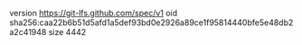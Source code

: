 version https://git-lfs.github.com/spec/v1
oid sha256:caa22b6b51d5afd1a5def93bd0e2926a89ce1f95814440bfe5e48db2a2c41948
size 4442
